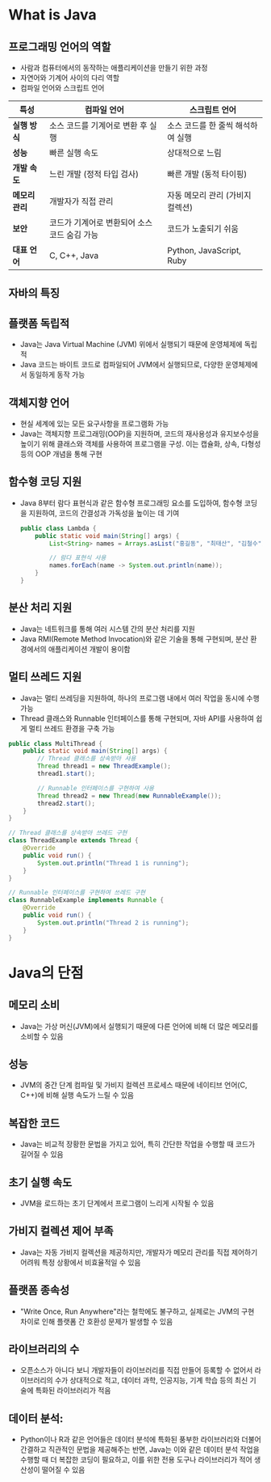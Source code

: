 # What is Java

## 프로그래밍 언어의 역할

- 사람과 컴퓨터에서의 동작하는 애플리케이션을 만들기 위한 과정
- 자연어와 기계어 사이의 다리 역할
- 컴파일 언어와 스크립트 언어

| **특성** | **컴파일 언어** | **스크립트 언어** |
| --- | --- | --- |
| **실행 방식** | 소스 코드를 기계어로 변환 후 실행 | 소스 코드를 한 줄씩 해석하여 실행 |
| **성능** | 빠른 실행 속도 | 상대적으로 느림 |
| **개발 속도** | 느린 개발 (정적 타입 검사) | 빠른 개발 (동적 타이핑) |
| **메모리 관리** | 개발자가 직접 관리 | 자동 메모리 관리 (가비지 컬렉션) |
| **보안** | 코드가 기계어로 변환되어 소스 코드 숨김 가능 | 코드가 노출되기 쉬움 |
| **대표 언어** | C, C++, Java | Python, JavaScript, Ruby |


## 자바의 특징
## **플랫폼 독립적**

- Java는 Java Virtual Machine (JVM) 위에서 실행되기 때문에 운영체제에 독립적
- Java 코드는 바이트 코드로 컴파일되어 JVM에서 실행되므로, 다양한 운영체제에서 동일하게 동작 가능

## **객체지향 언어**

- 현실 세계에 있는 모든 요구사항을 프로그램화 가능
- Java는 객체지향 프로그래밍(OOP)을 지원하며, 코드의 재사용성과 유지보수성을 높이기 위해 클래스와 객체를 사용하여 프로그램을 구성. 이는 캡슐화, 상속, 다형성 등의 OOP 개념을 통해 구현


## **함수형 코딩 지원**

- Java 8부터 람다 표현식과 같은 함수형 프로그래밍 요소를 도입하여, 함수형 코딩을 지원하여, 코드의 간결성과 가독성을 높이는 데 기여

    ```java
    public class Lambda {
        public static void main(String[] args) {
            List<String> names = Arrays.asList("홍길동", "최태산", "김철수");
    
            // 람다 표현식 사용
            names.forEach(name -> System.out.println(name));
        }
    }
    ```


## **분산 처리 지원**

- Java는 네트워크를 통해 여러 시스템 간의 분산 처리를 지원
- Java RMI(Remote Method Invocation)와 같은 기술을 통해 구현되며, 분산 환경에서의 애플리케이션 개발이 용이함

## **멀티 쓰레드 지원**

- Java는 멀티 쓰레딩을 지원하여, 하나의 프로그램 내에서 여러 작업을 동시에 수행 가능
- Thread 클래스와 Runnable 인터페이스를 통해 구현되며, 자바 API를 사용하여 쉽게 멀티 쓰레드 환경을 구축 가능

```java
public class MultiThread {
    public static void main(String[] args) {
        // Thread 클래스를 상속받아 사용
        Thread thread1 = new ThreadExample();
        thread1.start();

        // Runnable 인터페이스를 구현하여 사용
        Thread thread2 = new Thread(new RunnableExample());
        thread2.start();
    }
}

// Thread 클래스를 상속받아 쓰레드 구현
class ThreadExample extends Thread {
    @Override
    public void run() {
        System.out.println("Thread 1 is running");
    }
}

// Runnable 인터페이스를 구현하여 쓰레드 구현
class RunnableExample implements Runnable {
    @Override
    public void run() {
        System.out.println("Thread 2 is running");
    }
}

```
# Java의 단점

## **메모리 소비**

- Java는 가상 머신(JVM)에서 실행되기 때문에 다른 언어에 비해 더 많은 메모리를 소비할 수 있음

## **성능**

- JVM의 중간 단계 컴파일 및 가비지 컬렉션 프로세스 때문에 네이티브 언어(C, C++)에 비해 실행 속도가 느릴 수 있음

## **복잡한 코드**

- Java는 비교적 장황한 문법을 가지고 있어, 특히 간단한 작업을 수행할 때 코드가 길어질 수 있음

## **초기 실행 속도**

- JVM을 로드하는 초기 단계에서 프로그램이 느리게 시작될 수 있음

## **가비지 컬렉션 제어 부족**

- Java는 자동 가비지 컬렉션을 제공하지만, 개발자가 메모리 관리를 직접 제어하기 어려워 특정 상황에서 비효율적일 수 있음

## **플랫폼 종속성**

- "Write Once, Run Anywhere"라는 철학에도 불구하고, 실제로는 JVM의 구현 차이로 인해 플랫폼 간 호환성 문제가 발생할 수 있음

## **라이브러리의 수**

- 오픈소스가 아니다 보니 개발자들이 라이브러리를 직접 만들어 등록할 수 없어서 라이브러리의 수가 상대적으로 적고, 데이터 과학, 인공지능, 기계 학습 등의 최신 기술에 특화된 라이브러리가 적음

## **데이터 분석**:

- Python이나 R과 같은 언어들은 데이터 분석에 특화된 풍부한 라이브러리와 더불어 간결하고 직관적인 문법을 제공해주는 반면, Java는 이와 같은 데이터 분석 작업을 수행할 때 더 복잡한 코딩이 필요하고, 이를 위한 전용 도구나 라이브러리가 적어 생산성이 떨어질 수 있음